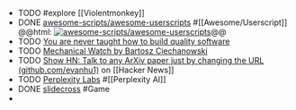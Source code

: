 - TODO #explore [[Violentmonkey]]
- DONE [awesome-scripts/awesome-userscripts](https://github.com/awesome-scripts/awesome-userscripts) #[[Awesome/Userscript]]
  @@html: <a href="https://github.com/awesome-scripts/awesome-userscripts/"><img src="https://github-readme-stats-astronomer.vercel.app/api/pin/?username=awesome-scripts&repo=awesome-userscripts&theme=tokyonight" alt="awesome-scripts/awesome-userscripts"/></a>@@
- TODO [You are never taught how to build quality software](https://www.florianbellmann.com/blog/never-taught-qa)
- TODO [Mechanical Watch by Bartosz Ciechanowski](https://ciechanow.ski/mechanical-watch/)
- TODO [Show HN: Talk to any ArXiv paper just by changing the URL (github.com/evanhu1)](https://news.ycombinator.com/item?id=38717114) on [[Hacker News]]
- TODO [Perplexity Labs](https://labs.perplexity.ai/) #[[Perplexity AI]]
- DONE [slidecross](https://slidecross.io/) #Game
-